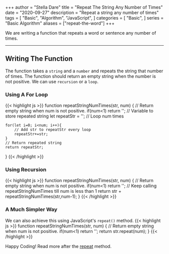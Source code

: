 +++
author = "Stella Dare"
title = "Repeat The String Any Number of Times"
date = "2020-09-27"
description = "Repeat a string any number of times"
tags = [
    "Basic",
    "Algorithm",
    "JavaScript",
]
categories = [
    "Basic",
]
series = "Basic Algorithm"
aliases = ["repeat-the-word"]
+++

We are writing a function that repeats a word or sentence any number of times.
<!--more-->

---
## Writing The Function
The function takes a `string` and a `number` and repeats the string that number of times. The function should return an empty string when the number is not positive.  We can use `recursion` or a `loop`.

### Using A For Loop

{{< highlight js >}}
function repeatStringNumTimes(str, num) {
    // Return empty string when num is not positive.
    if(num<1) return '';
    // Variable to store repeated string
    let repeatStr = '';
    // Loop  num times

    for(let i=0; i<num; i++){
        // Add str to repeatStr every loop
        repeatStr+=str;
    }
    // Return repeated string
    return repeatStr;
}
{{< /highlight >}}

### Using Recursion
{{< highlight js >}}
function repeatStringNumTimes(str, num) {
    // Return empty string when num is not positive.
  if(num<1) return '';
    // Keep calling repeatStringNumTimes till num is less than 1
  return str + repeatStringNumTimes(str,num-1);
}
{{< /highlight >}}

### A Much Simpler Way
We can also achieve this using JavaScript's `repeat()` method. 
{{< highlight js >}}
function repeatStringNumTimes(str, num) {
    // Return empty string when num is not positive.
  if(num<1) return '';
  return str.repeat(num);
}
{{< /highlight >}}

Happy Coding! Read more after the [repeat](https://www.w3schools.com/jsref/jsref_repeat.asp) method.
